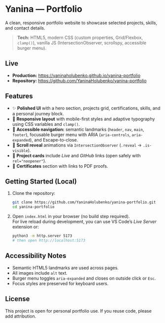 # Yanina — Portfolio

A clean, responsive portfolio website to showcase selected projects, skills, and contact details.

> **Tech:** HTML5, modern CSS (custom properties, Grid/Flexbox, `clamp()`), vanilla JS (IntersectionObserver, scrollspy, accessible burger menu).

## Live

- **Production:** https://yaninaholubenko.github.io/yanina-portfolio
- **Repository:** https://github.com/YaninaHolubenko/yanina-portfolio

## Features

- ✨ **Polished UI** with a hero section, projects grid, certifications, skills, and a personal journey block.
- 📱 **Responsive layout** with mobile-first styles and adaptive typography using CSS variables and `clamp()`.
- 🧭 **Accessible navigation:** semantic landmarks (`header`, `nav`, `main`, `footer`), focusable burger menu with ARIA (`aria-controls`, `aria-expanded`), and Escape-to-close.
- 🎯 **Scroll reveal** animations via `IntersectionObserver` (`.reveal` → `.is-visible`).
- 🔗 **Project cards** include *Live* and *GitHub* links (open safely with `rel="noopener"`).
- 🪪 **Certificates** section with links to PDF proofs.

## Getting Started (Local)

1. Clone the repository:
   ```bash
   git clone https://github.com/YaninaHolubenko/yanina-portfolio.git
   cd yanina-portfolio
   ```

2. Open `index.html` in your browser (no build step required).  
   For live reload during development, you can use VS Code’s *Live Server* extension or:
   ```bash
   python3 -m http.server 5173
   # then open http://localhost:5173
   ```


## Accessibility Notes

- Semantic HTML5 landmarks are used across pages.
- All images include `alt` text.
- Burger menu toggles `aria-expanded` and closes on outside click or `Esc`.
- Focus styles are preserved for keyboard users.


## License

This project is open for personal portfolio use. If you reuse code, please add attribution.


